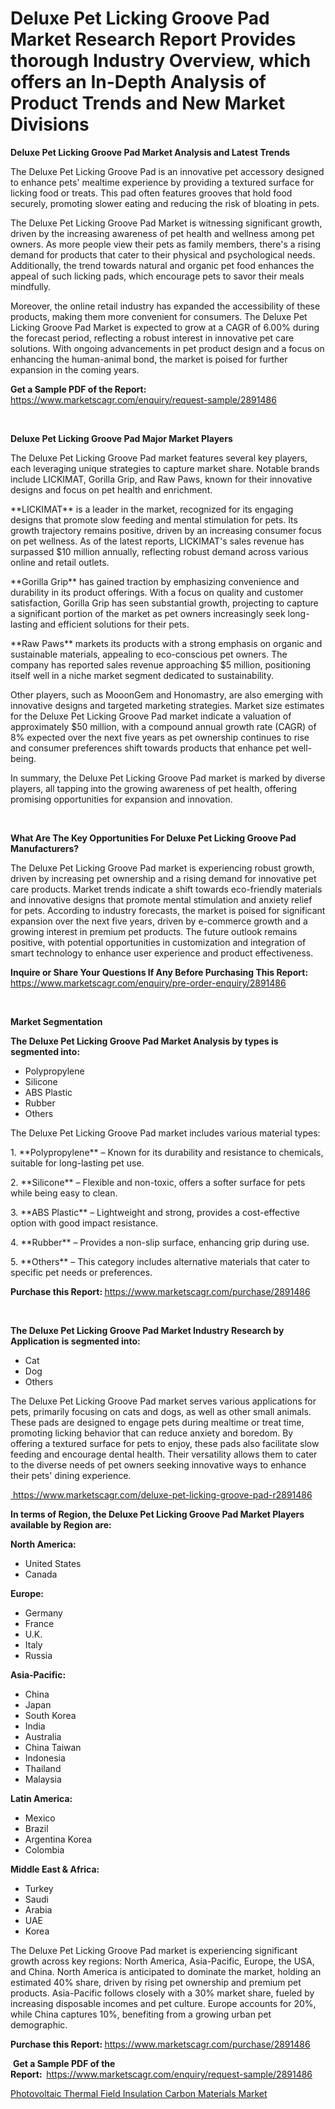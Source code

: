 <p><h1>Deluxe Pet Licking Groove Pad Market Research Report Provides thorough Industry Overview, which offers an In-Depth Analysis of Product Trends and New Market Divisions</h1></p><p><strong>Deluxe Pet Licking Groove Pad Market Analysis and Latest Trends</strong></p>
<p><p>The Deluxe Pet Licking Groove Pad is an innovative pet accessory designed to enhance pets' mealtime experience by providing a textured surface for licking food or treats. This pad often features grooves that hold food securely, promoting slower eating and reducing the risk of bloating in pets. </p><p>The Deluxe Pet Licking Groove Pad Market is witnessing significant growth, driven by the increasing awareness of pet health and wellness among pet owners. As more people view their pets as family members, there's a rising demand for products that cater to their physical and psychological needs. Additionally, the trend towards natural and organic pet food enhances the appeal of such licking pads, which encourage pets to savor their meals mindfully.</p><p>Moreover, the online retail industry has expanded the accessibility of these products, making them more convenient for consumers. The Deluxe Pet Licking Groove Pad Market is expected to grow at a CAGR of 6.00% during the forecast period, reflecting a robust interest in innovative pet care solutions. With ongoing advancements in pet product design and a focus on enhancing the human-animal bond, the market is poised for further expansion in the coming years.</p></p>
<p><strong>Get a Sample PDF of the Report:&nbsp;</strong> <a href="https://www.marketscagr.com/enquiry/request-sample/2891486?utm_campaign=2942&utm_medium=2&utm_source=Github&utm_content=ia&utm_term=14032025&utm_id=deluxe-pet-licking-groove-pad">https://www.marketscagr.com/enquiry/request-sample/2891486</a></p>
<p>&nbsp;</p>
<p><strong>Deluxe Pet Licking Groove Pad Major Market Players</strong></p>
<p><p>The Deluxe Pet Licking Groove Pad market features several key players, each leveraging unique strategies to capture market share. Notable brands include LICKIMAT, Gorilla Grip, and Raw Paws, known for their innovative designs and focus on pet health and enrichment.</p><p>**LICKIMAT** is a leader in the market, recognized for its engaging designs that promote slow feeding and mental stimulation for pets. Its growth trajectory remains positive, driven by an increasing consumer focus on pet wellness. As of the latest reports, LICKIMAT's sales revenue has surpassed $10 million annually, reflecting robust demand across various online and retail outlets.</p><p>**Gorilla Grip** has gained traction by emphasizing convenience and durability in its product offerings. With a focus on quality and customer satisfaction, Gorilla Grip has seen substantial growth, projecting to capture a significant portion of the market as pet owners increasingly seek long-lasting and efficient solutions for their pets.</p><p>**Raw Paws** markets its products with a strong emphasis on organic and sustainable materials, appealing to eco-conscious pet owners. The company has reported sales revenue approaching $5 million, positioning itself well in a niche market segment dedicated to sustainability.</p><p>Other players, such as MooonGem and Honomastry, are also emerging with innovative designs and targeted marketing strategies. Market size estimates for the Deluxe Pet Licking Groove Pad market indicate a valuation of approximately $50 million, with a compound annual growth rate (CAGR) of 8% expected over the next five years as pet ownership continues to rise and consumer preferences shift towards products that enhance pet well-being.</p><p>In summary, the Deluxe Pet Licking Groove Pad market is marked by diverse players, all tapping into the growing awareness of pet health, offering promising opportunities for expansion and innovation.</p></p>
<p>&nbsp;</p>
<p><strong>What Are The Key Opportunities For Deluxe Pet Licking Groove Pad Manufacturers?</strong></p>
<p><p>The Deluxe Pet Licking Groove Pad market is experiencing robust growth, driven by increasing pet ownership and a rising demand for innovative pet care products. Market trends indicate a shift towards eco-friendly materials and innovative designs that promote mental stimulation and anxiety relief for pets. According to industry forecasts, the market is poised for significant expansion over the next five years, driven by e-commerce growth and a growing interest in premium pet products. The future outlook remains positive, with potential opportunities in customization and integration of smart technology to enhance user experience and product effectiveness.</p></p>
<p><strong>Inquire or Share Your Questions If Any Before Purchasing This Report:</strong> <a href="https://www.marketscagr.com/enquiry/pre-order-enquiry/2891486?utm_campaign=2942&utm_medium=2&utm_source=Github&utm_content=ia&utm_term=14032025&utm_id=deluxe-pet-licking-groove-pad">https://www.marketscagr.com/enquiry/pre-order-enquiry/2891486</a></p>
<p>&nbsp;</p>
<p><strong>Market Segmentation</strong></p>
<p><strong>The Deluxe Pet Licking Groove Pad Market Analysis by types is segmented into:</strong></p>
<p><ul><li>Polypropylene</li><li>Silicone</li><li>ABS Plastic</li><li>Rubber</li><li>Others</li></ul></p>
<p><p>The Deluxe Pet Licking Groove Pad market includes various material types: </p><p>1. **Polypropylene** – Known for its durability and resistance to chemicals, suitable for long-lasting pet use.</p><p>2. **Silicone** – Flexible and non-toxic, offers a softer surface for pets while being easy to clean.</p><p>3. **ABS Plastic** – Lightweight and strong, provides a cost-effective option with good impact resistance.</p><p>4. **Rubber** – Provides a non-slip surface, enhancing grip during use.</p><p>5. **Others** – This category includes alternative materials that cater to specific pet needs or preferences.</p></p>
<p><strong>Purchase this Report:&nbsp;</strong><a href="https://www.marketscagr.com/purchase/2891486?utm_campaign=2942&utm_medium=2&utm_source=Github&utm_content=ia&utm_term=14032025&utm_id=deluxe-pet-licking-groove-pad">https://www.marketscagr.com/purchase/2891486</a></p>
<p>&nbsp;</p>
<p><strong>The Deluxe Pet Licking Groove Pad Market Industry Research by Application is segmented into:</strong></p>
<p><ul><li>Cat</li><li>Dog</li><li>Others</li></ul></p>
<p><p>The Deluxe Pet Licking Groove Pad market serves various applications for pets, primarily focusing on cats and dogs, as well as other small animals. These pads are designed to engage pets during mealtime or treat time, promoting licking behavior that can reduce anxiety and boredom. By offering a textured surface for pets to enjoy, these pads also facilitate slow feeding and encourage dental health. Their versatility allows them to cater to the diverse needs of pet owners seeking innovative ways to enhance their pets' dining experience.</p></p>
<p><a href="https://www.marketscagr.com/deluxe-pet-licking-groove-pad-r2891486?utm_campaign=2942&utm_medium=2&utm_source=Github&utm_content=ia&utm_term=14032025&utm_id=deluxe-pet-licking-groove-pad">&nbsp;https://www.marketscagr.com/deluxe-pet-licking-groove-pad-r2891486</a></p>
<p><strong>In terms of Region, the Deluxe Pet Licking Groove Pad Market Players available by Region are:</strong></p>
<p>
    <p> <strong> North America: </strong>
        <ul>
            <li>United States</li>
            <li>Canada</li>
        </ul>
        </p> 
    <p> <strong> Europe: </strong>
        <ul>
            <li>Germany</li>
            <li>France</li>
            <li>U.K.</li>
            <li>Italy</li>
            <li>Russia</li>
        </ul>
        </p> 
    <p> <strong> Asia-Pacific: </strong>
        <ul>
            <li>China</li>
            <li>Japan</li>
            <li>South Korea</li>
            <li>India</li>
            <li>Australia</li>
            <li>China Taiwan</li>
            <li>Indonesia</li>
            <li>Thailand</li>
            <li>Malaysia</li>
        </ul>
        </p> 
    <p> <strong> Latin America: </strong>
        <ul>
            <li>Mexico</li>
            <li>Brazil</li>
            <li>Argentina Korea</li>
            <li>Colombia</li>
        </ul>
        </p> 
    <p> <strong> Middle East & Africa: </strong>
        <ul>
            <li>Turkey</li>
            <li>Saudi</li>
            <li>Arabia</li>
            <li>UAE</li>
            <li>Korea</li>
        </ul>
    </p>
    </p>
<p><p>The Deluxe Pet Licking Groove Pad market is experiencing significant growth across key regions: North America, Asia-Pacific, Europe, the USA, and China. North America is anticipated to dominate the market, holding an estimated 40% share, driven by rising pet ownership and premium pet products. Asia-Pacific follows closely with a 30% market share, fueled by increasing disposable incomes and pet culture. Europe accounts for 20%, while China captures 10%, benefiting from a growing urban pet demographic.</p></p>
<p><strong>Purchase this Report: </strong><a href="https://www.marketscagr.com/purchase/2891486?utm_campaign=2942&utm_medium=2&utm_source=Github&utm_content=ia&utm_term=14032025&utm_id=deluxe-pet-licking-groove-pad">https://www.marketscagr.com/purchase/2891486</a></p>
<p>&nbsp;<strong>Get a Sample PDF of the Report:&nbsp;&nbsp;</strong><a href="https://www.marketscagr.com/enquiry/request-sample/2891486?utm_campaign=2942&utm_medium=2&utm_source=Github&utm_content=ia&utm_term=14032025&utm_id=deluxe-pet-licking-groove-pad">https://www.marketscagr.com/enquiry/request-sample/2891486</a></p>
<p><strong></strong></p>
<p><p><a href="https://github.com/chkrselia/Market-Research-Report-List-1/blob/main/photovoltaic-thermal-field-insulation-carbon-materials-market.md?utm_campaign=2942&utm_medium=2&utm_source=Github&utm_content=ia&utm_term=14032025&utm_id=deluxe-pet-licking-groove-pad">Photovoltaic Thermal Field Insulation Carbon Materials Market</a></p></p>